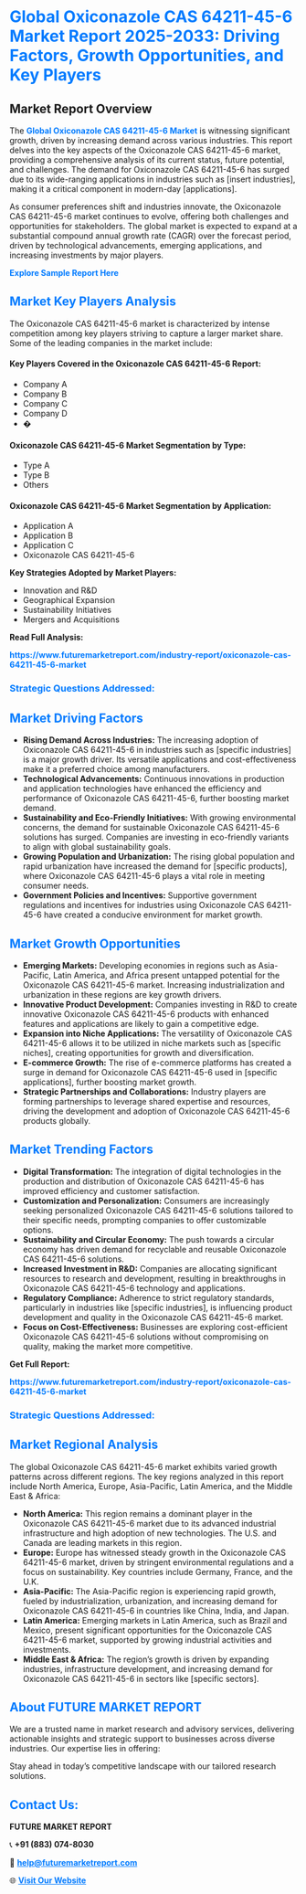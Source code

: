 <h1 style="color: #007BFF;">Global Oxiconazole CAS 64211-45-6 Market Report 2025-2033: Driving Factors, Growth Opportunities, and Key Players</h1>

<section id="overview">
<h2>Market Report Overview</h2>
<p>The <a href="https://www.futuremarketreport.com/industry-report/oxiconazole-cas-64211-45-6-market" style="color: #007BFF; text-decoration: none;"><strong>Global Oxiconazole CAS 64211-45-6 Market</strong></a> is witnessing significant growth, driven by increasing demand across various industries. This report delves into the key aspects of the Oxiconazole CAS 64211-45-6 market, providing a comprehensive analysis of its current status, future potential, and challenges. The demand for Oxiconazole CAS 64211-45-6 has surged due to its wide-ranging applications in industries such as [insert industries], making it a critical component in modern-day [applications].</p>
<p>As consumer preferences shift and industries innovate, the Oxiconazole CAS 64211-45-6 market continues to evolve, offering both challenges and opportunities for stakeholders. The global market is expected to expand at a substantial compound annual growth rate (CAGR) over the forecast period, driven by technological advancements, emerging applications, and increasing investments by major players.</p>
</section>

<section id="overview">
<p><a href="https://www.futuremarketreport.com/request-sample/reportId=112105" style="color: #007BFF; text-decoration: none;"><strong>Explore Sample Report Here</strong></a></p>
</section>

<section id="key-players">
<h2 style="color: #007BFF;">Market Key Players Analysis</h2>
<p>The Oxiconazole CAS 64211-45-6 market is characterized by intense competition among key players striving to capture a larger market share. Some of the leading companies in the market include:</p>
<h4>Key Players Covered in the Oxiconazole CAS 64211-45-6 Report:</h4>
<ul><li>Company A</li><li>Company B</li><li>Company C</li><li>Company D</li><li>�</li></ul>
<h4>Oxiconazole CAS 64211-45-6 Market Segmentation by Type:</h4>
<ul><li>Type A</li><li>Type B</li><li>Others</li></ul>

<h4>Oxiconazole CAS 64211-45-6 Market Segmentation by Application:</h4>
<ul><li>Application A</li><li>Application B</li><li>Application C</li><li>Oxiconazole CAS 64211-45-6</li></ul>
<p><strong>Key Strategies Adopted by Market Players:</strong></p>
<ul>
<li>Innovation and R&D</li>
<li>Geographical Expansion</li>
<li>Sustainability Initiatives</li>
<li>Mergers and Acquisitions</li>
</ul>
</section>

<section>
<p><strong>Read Full Analysis: </strong></p><a href="https://www.futuremarketreport.com/industry-report/oxiconazole-cas-64211-45-6-market" style="color: #007BFF; text-decoration: none;"><strong>https://www.futuremarketreport.com/industry-report/oxiconazole-cas-64211-45-6-market</strong></a>
<h3 style="color: #007BFF;">Strategic Questions Addressed:</h3>
</section>

<section id="driving-factors">
<h2 style="color: #007BFF;">Market Driving Factors</h2>
<ul>
<li><strong>Rising Demand Across Industries:</strong> The increasing adoption of Oxiconazole CAS 64211-45-6 in industries such as [specific industries] is a major growth driver. Its versatile applications and cost-effectiveness make it a preferred choice among manufacturers.</li>
<li><strong>Technological Advancements:</strong> Continuous innovations in production and application technologies have enhanced the efficiency and performance of Oxiconazole CAS 64211-45-6, further boosting market demand.</li>
<li><strong>Sustainability and Eco-Friendly Initiatives:</strong> With growing environmental concerns, the demand for sustainable Oxiconazole CAS 64211-45-6 solutions has surged. Companies are investing in eco-friendly variants to align with global sustainability goals.</li>
<li><strong>Growing Population and Urbanization:</strong> The rising global population and rapid urbanization have increased the demand for [specific products], where Oxiconazole CAS 64211-45-6 plays a vital role in meeting consumer needs.</li>
<li><strong>Government Policies and Incentives:</strong> Supportive government regulations and incentives for industries using Oxiconazole CAS 64211-45-6 have created a conducive environment for market growth.</li>
</ul>
</section>

<section id="growth-opportunities">
<h2 style="color: #007BFF;">Market Growth Opportunities</h2>
<ul>
<li><strong>Emerging Markets:</strong> Developing economies in regions such as Asia-Pacific, Latin America, and Africa present untapped potential for the Oxiconazole CAS 64211-45-6 market. Increasing industrialization and urbanization in these regions are key growth drivers.</li>
<li><strong>Innovative Product Development:</strong> Companies investing in R&D to create innovative Oxiconazole CAS 64211-45-6 products with enhanced features and applications are likely to gain a competitive edge.</li>
<li><strong>Expansion into Niche Applications:</strong> The versatility of Oxiconazole CAS 64211-45-6 allows it to be utilized in niche markets such as [specific niches], creating opportunities for growth and diversification.</li>
<li><strong>E-commerce Growth:</strong> The rise of e-commerce platforms has created a surge in demand for Oxiconazole CAS 64211-45-6 used in [specific applications], further boosting market growth.</li>
<li><strong>Strategic Partnerships and Collaborations:</strong> Industry players are forming partnerships to leverage shared expertise and resources, driving the development and adoption of Oxiconazole CAS 64211-45-6 products globally.</li>
</ul>
</section>

<section id="trending-factors">
<h2 style="color: #007BFF;">Market Trending Factors</h2>
<ul>
<li><strong>Digital Transformation:</strong> The integration of digital technologies in the production and distribution of Oxiconazole CAS 64211-45-6 has improved efficiency and customer satisfaction.</li>
<li><strong>Customization and Personalization:</strong> Consumers are increasingly seeking personalized Oxiconazole CAS 64211-45-6 solutions tailored to their specific needs, prompting companies to offer customizable options.</li>
<li><strong>Sustainability and Circular Economy:</strong> The push towards a circular economy has driven demand for recyclable and reusable Oxiconazole CAS 64211-45-6 solutions.</li>
<li><strong>Increased Investment in R&D:</strong> Companies are allocating significant resources to research and development, resulting in breakthroughs in Oxiconazole CAS 64211-45-6 technology and applications.</li>
<li><strong>Regulatory Compliance:</strong> Adherence to strict regulatory standards, particularly in industries like [specific industries], is influencing product development and quality in the Oxiconazole CAS 64211-45-6 market.</li>
<li><strong>Focus on Cost-Effectiveness:</strong> Businesses are exploring cost-efficient Oxiconazole CAS 64211-45-6 solutions without compromising on quality, making the market more competitive.</li>
</ul>
</section>

<section>
<p><strong>Get Full Report: </strong></p><a href="https://www.futuremarketreport.com/industry-report/oxiconazole-cas-64211-45-6-market" style="color: #007BFF; text-decoration: none;"><strong>https://www.futuremarketreport.com/industry-report/oxiconazole-cas-64211-45-6-market</strong></a>
<h3 style="color: #007BFF;">Strategic Questions Addressed:</h3>
</section>


<section id="regional-analysis">
<h2 style="color: #007BFF;">Market Regional Analysis</h2>
<p>The global Oxiconazole CAS 64211-45-6 market exhibits varied growth patterns across different regions. The key regions analyzed in this report include North America, Europe, Asia-Pacific, Latin America, and the Middle East & Africa:</p>
<ul>
<li><strong>North America:</strong> This region remains a dominant player in the Oxiconazole CAS 64211-45-6 market due to its advanced industrial infrastructure and high adoption of new technologies. The U.S. and Canada are leading markets in this region.</li>
<li><strong>Europe:</strong> Europe has witnessed steady growth in the Oxiconazole CAS 64211-45-6 market, driven by stringent environmental regulations and a focus on sustainability. Key countries include Germany, France, and the U.K.</li>
<li><strong>Asia-Pacific:</strong> The Asia-Pacific region is experiencing rapid growth, fueled by industrialization, urbanization, and increasing demand for Oxiconazole CAS 64211-45-6 in countries like China, India, and Japan.</li>
<li><strong>Latin America:</strong> Emerging markets in Latin America, such as Brazil and Mexico, present significant opportunities for the Oxiconazole CAS 64211-45-6 market, supported by growing industrial activities and investments.</li>
<li><strong>Middle East & Africa:</strong> The region’s growth is driven by expanding industries, infrastructure development, and increasing demand for Oxiconazole CAS 64211-45-6 in sectors like [specific sectors].</li>
</ul>
</section>

<footer>
<h2 style="color: #007BFF;">About FUTURE MARKET REPORT</h2>
<p>We are a trusted name in market research and advisory services, delivering actionable insights and strategic support to businesses across diverse industries. Our expertise lies in offering:</p>

<p>Stay ahead in today’s competitive landscape with our tailored research solutions.</p>

<h2 style="color: #007BFF;">Contact Us:</h2>
<p><strong>FUTURE MARKET REPORT</strong></p>
<p>📞 <strong>+91 (883) 074-8030</strong></p>
<p>📧 <strong><a href="mailto:help@futuremarketreport.com" style="color: #007BFF;">help@futuremarketreport.com</a></strong></p>
<p>🌐 <strong><a href="https://www.futuremarketreport.com/" style="color: #007BFF;">Visit Our Website</a></strong></p>
</footer>